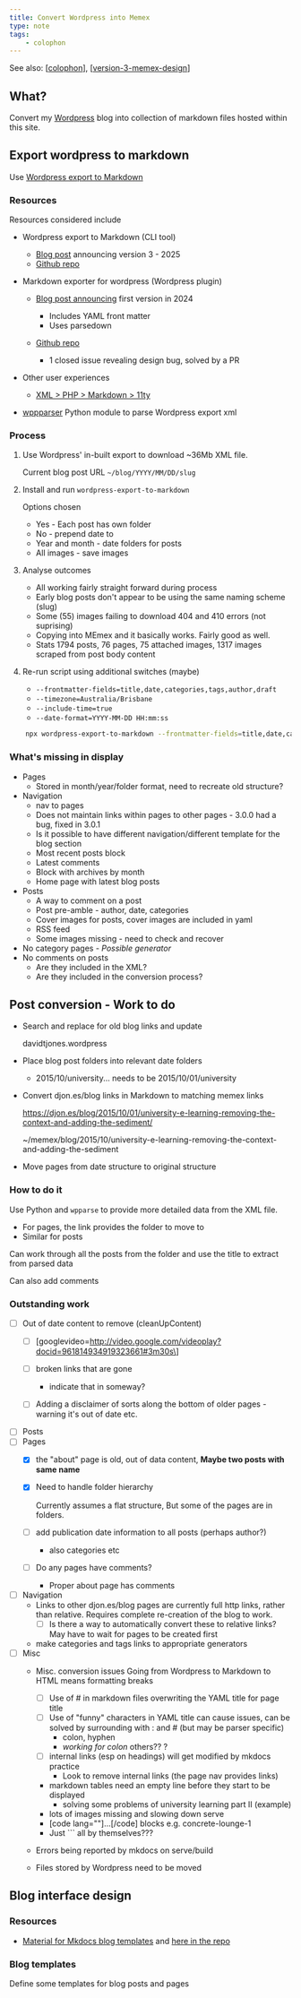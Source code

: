 ```yaml
---
title: Convert Wordpress into Memex
type: note
tags: 
    - colophon
---
```


See also: [[colophon]], [[version-3-memex-design]]

## What?

Convert my [Wordpress](https://djon.es/blog) blog into collection of markdown files hosted within this site.

## Export wordpress to markdown

Use [Wordpress export to Markdown](https://github.com/lonekorean/wordpress-export-to-markdown)

### Resources

Resources considered include

- Wordpress export to Markdown (CLI tool)

    - [Blog post](https://codersblock.com/blog/announcing-wordpress-export-to-markdown-v3/) announcing version 3 - 2025
    - [Github repo](https://github.com/lonekorean/wordpress-export-to-markdown)

- Markdown exporter for wordpress (Wordpress plugin)

    - [Blog post announcing](https://robertdevore.com/introducing-markdown-exporter-for-wordpress/) first version in 2024

        - Includes YAML front matter
        - Uses parsedown
    - [Github repo](https://github.com/robertdevore/markdown-exporter-for-wordpress)

        - 1 closed issue revealing design bug, solved by a PR

- Other user experiences

    - [XML > PHP > Markdown > 11ty](https://randomcoding.com/blog/2023-06-12-wordpress-to-markdown-and-then-on-to-11ty/)

- [wppparser](https://github.com/marteinn/wpparser) Python module to parse Wordpress export xml

### Process

1. Use Wordpress' in-built export to download ~36Mb XML file.

    Current blog post URL `~/blog/YYYY/MM/DD/slug`

2. Install and run `wordpress-export-to-markdown`

    Options chosen

    - Yes - Each post has own folder
    - No - prepend date to 
    - Year and month - date folders for posts
    - All images - save images

3. Analyse outcomes

    - All working fairly straight forward during process
    - Early blog posts don't appear to be using the same naming scheme (slug)
    - Some (55) images failing to download 404 and 410 errors (not suprising)
    - Copying into MEmex and it basically works. Fairly good as well.
    - Stats
        1794 posts, 76 pages, 75 attached images, 1317 images scraped from post body content

4. Re-run script using additional switches (maybe)

    - `--frontmatter-fields=title,date,categories,tags,author,draft` 
    - `--timezone=Australia/Brisbane`
    - `--include-time=true`
    - `--date-format=YYYY-MM-DD HH:mm:ss`

```bash
    npx wordpress-export-to-markdown --frontmatter-fields=title,date,categories,tags,author,draft --timezone=Australia/Brisban --include-time=true --date-format="YYYY-MM-DD HH:mm:ss" --request-delay=1000
```

### What's missing in display

- Pages
    - Stored in month/year/folder format, need to recreate old structure?
- Navigation
    - nav to pages
    - Does not maintain links within pages to other pages - 3.0.0 had a bug, fixed in 3.0.1
    - Is it possible to have different navigation/different template for the blog section
    - Most recent posts block
    - Latest comments
    - Block with archives by month
    - Home page with latest blog posts
- Posts 
  - A way to comment on a post
  - Post pre-amble - author, date, categories
  - Cover images for posts, cover images are included in yaml
  - RSS feed
  - Some images missing - need to check and recover
- No category pages - _Possible generator_
- No comments on posts
    - Are they included in the XML?
    - Are they included in the conversion process?

## Post conversion - Work to do

- Search and replace for old blog links and update

    davidtjones.wordpress

- Place blog post folders into relevant date folders

    - 2015/10/university... needs to be 2015/10/01/university

- Convert djon.es/blog links in Markdown to matching memex links 

    https://djon.es/blog/2015/10/01/university-e-learning-removing-the-context-and-adding-the-sediment/

    ~/memex/blog/2015/10/university-e-learning-removing-the-context-and-adding-the-sediment

- Move pages from date structure to original structure

### How to do it

Use Python and `wpparse` to provide more detailed data from the XML file.

- For pages, the link provides the folder to move to
- Similar for posts

Can work through all the posts from the folder and use the title to extract from parsed data

Can also add comments

### Outstanding work

- [ ] Out of date content to remove (cleanUpContent) 
    - [ ] \[googlevideo=http://video.google.com/videoplay?docid=961814934919323661#3m30s\]
    - [ ] broken links that are gone
        - indicate that in someway?
    - [ ] Adding a disclaimer of sorts along the bottom of older pages - warning it's out of date etc.


- [ ] Posts
- [ ] Pages
    - [x] the "about" page is old, out of data content, **Maybe two posts with same name**
    - [x] Need to handle folder hierarchy

        Currently assumes a flat structure, But some of the pages are in folders.
    - [ ] add publication date information to all posts (perhaps author?)
        - also categories etc
    - [ ] Do any pages have comments?

        - Proper about page has comments
- [ ] Navigation
    - Links to other djon.es/blog pages are currently full http links, rather than relative. Requires complete re-creation of the blog to work.
        - [ ] Is there a way to automatically convert these to relative links? 
            May have to wait for pages to be created first
    - make categories and tags links to appropriate generators
- [ ] Misc
    - Misc. conversion issues
        Going from Wordpress to Markdown to HTML means formatting breaks 

        - [ ] Use of # in markdown files overwriting the YAML title for page title 
        - [ ] Use of "funny" characters in YAML title can cause issues, can be solved by surrounding with : and # (but may be parser specific)
            - colon, hyphen
            - _working for colon_ others??  ?
        - [ ] internal links (esp on headings) will get modified by mkdocs practice 
            - Look to remove internal links (the page nav provides links)
        - markdown tables need an empty line before they start to be displayed
            - solving some problems of university learning part II (example)
        - lots of images missing and slowing down serve
        - \[code lang=""\]...\[/code] blocks e.g. concrete-lounge-1 
        - Just ``` all by themselves???
    - Errors being reported by mkdocs on serve/build
    - Files stored by Wordpress need to be moved

## Blog interface design

### Resources

- [Material for Mkdocs blog templates](https://andre601.ch/blog/2025/02-10-integrate-gitea-forgejo-stats/) and [here in the repo](https://github.com/squidfunk/mkdocs-material/blob/master/material/templates/blog-post.html)


### Blog templates

Define some templates for blog posts and pages





[//begin]: # "Autogenerated link references for markdown compatibility"
[colophon]: colophon "About (Colophon)"
[version-3-memex-design]: version-3-memex-design "Memex - Version 3"
[//end]: # "Autogenerated link references"
